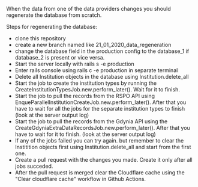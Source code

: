 When the data from one of the data providers changes you should regenerate the database from scratch.

Steps for regenerating the database:
 - clone this repository
 - create a new branch named like 21_01_2020_data_regeneration
 - change the database field in the production config to the database_1 if database_2 is present or vice versa.
 - Start the server locally with rails s -e production
 - Enter rails console using rails c -e production in separate terminal
 - Delete all Institution objects in the database using Institution.delete_all
 - Start the job to create the institution types by running the CreateInstitutionTypesJob.new.perform_later(). Wait for it to finish.
 - Start the job to pull the records from the RSPO API using EnqueParallelInstitutionCreateJob.new.perform_later(). After that you have to wait for all the jobs for the separate institution types to finish (look at the server output log)
 - Start the job to pull the records from the Gdynia API using the CreateGdyniaExtraDataRecordsJob.new.perform_later(). After that you have to wait for it to finish. (look at the server output log)
 - If any of the jobs failed you can try again. but remember to clear the Institition objects first using Institution.delete_all and start from the first one. 
 - Create a pull request with the changes you made. Create it only after all jobs succeded.
 - After the pull request is merged clear the Cloudflare cache using the "Clear cloudflare cache" workflow in Github Actions. 

